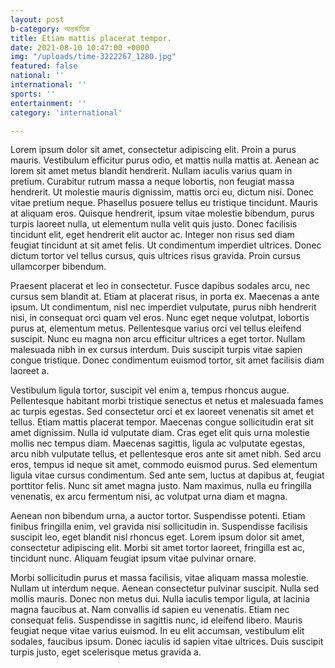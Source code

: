 ```yaml
---
layout: post
b-category: আন্তর্জাতিক
title: Etiam mattis placerat tempor.
date: 2021-08-10 10:47:00 +0000
img: "/uploads/time-3222267_1280.jpg"
featured: false
national: ''
international: ''
sports: ''
entertainment: ''
category: 'international'

---
```

Lorem ipsum dolor sit amet, consectetur adipiscing elit. Proin a purus mauris. Vestibulum efficitur purus odio, et mattis nulla mattis at. Aenean ac lorem sit amet metus blandit hendrerit. Nullam iaculis varius quam in pretium. Curabitur rutrum massa a neque lobortis, non feugiat massa hendrerit. Ut molestie mauris dignissim, mattis orci eu, dictum nisi. Donec vitae pretium neque. Phasellus posuere tellus eu tristique tincidunt. Mauris at aliquam eros. Quisque hendrerit, ipsum vitae molestie bibendum, purus turpis laoreet nulla, ut elementum nulla velit quis justo. Donec facilisis tincidunt elit, eget hendrerit elit auctor ac. Integer non risus sed diam feugiat tincidunt at sit amet felis. Ut condimentum imperdiet ultrices. Donec dictum tortor vel tellus cursus, quis ultrices risus gravida. Proin cursus ullamcorper bibendum.

Praesent placerat et leo in consectetur. Fusce dapibus sodales arcu, nec cursus sem blandit at. Etiam at placerat risus, in porta ex. Maecenas a ante ipsum. Ut condimentum, nisl nec imperdiet vulputate, purus nibh hendrerit nisi, in consequat orci quam vel eros. Nunc eget neque volutpat, lobortis purus at, elementum metus. Pellentesque varius orci vel tellus eleifend suscipit. Nunc eu magna non arcu efficitur ultrices a eget tortor. Nullam malesuada nibh in ex cursus interdum. Duis suscipit turpis vitae sapien congue tristique. Donec condimentum euismod tortor, sit amet facilisis diam laoreet a.

Vestibulum ligula tortor, suscipit vel enim a, tempus rhoncus augue. Pellentesque habitant morbi tristique senectus et netus et malesuada fames ac turpis egestas. Sed consectetur orci et ex laoreet venenatis sit amet et tellus. Etiam mattis placerat tempor. Maecenas congue sollicitudin erat sit amet dignissim. Nulla id vulputate diam. Cras eget elit quis urna molestie mollis nec tempus diam. Maecenas sagittis, ligula ac vulputate egestas, arcu nibh vulputate tellus, et pellentesque eros ante sit amet nibh. Sed arcu eros, tempus id neque sit amet, commodo euismod purus. Sed elementum ligula vitae cursus condimentum. Sed ante sem, luctus at dapibus at, feugiat porttitor felis. Nunc sit amet magna justo. Nam maximus, nulla eu fringilla venenatis, ex arcu fermentum nisi, ac volutpat urna diam et magna.

Aenean non bibendum urna, a auctor tortor. Suspendisse potenti. Etiam finibus fringilla enim, vel gravida nisi sollicitudin in. Suspendisse facilisis suscipit leo, eget blandit nisl rhoncus eget. Lorem ipsum dolor sit amet, consectetur adipiscing elit. Morbi sit amet tortor laoreet, fringilla est ac, tincidunt nunc. Aliquam feugiat ipsum vitae pulvinar ornare.

Morbi sollicitudin purus et massa facilisis, vitae aliquam massa molestie. Nullam ut interdum neque. Aenean consectetur pulvinar suscipit. Nulla sed mollis mauris. Donec non metus dui. Nulla iaculis tempor ligula, at lacinia magna faucibus at. Nam convallis id sapien eu venenatis. Etiam nec consequat felis. Suspendisse in sagittis nunc, id eleifend libero. Mauris feugiat neque vitae varius euismod. In eu elit accumsan, vestibulum elit sodales, faucibus ipsum. Donec iaculis id sapien vitae ultrices. Duis suscipit turpis justo, eget scelerisque metus gravida a.